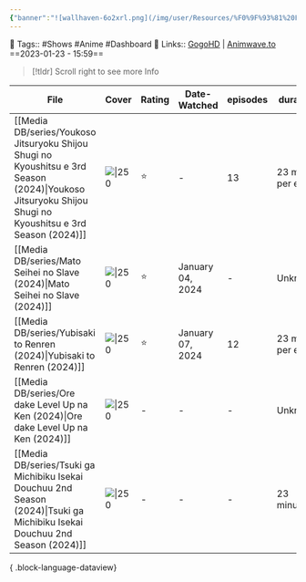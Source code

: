 ```yaml
---
{"banner":"![wallhaven-6o2xrl.png](/img/user/Resources/%F0%9F%93%81%20Files/%F0%9F%93%B8Images/wallhaven-6o2xrl.png)","banner_y":0.513,"cssclasses":["cards"],"number":21,"image":"https://wallpapers-clan.com/wp-content/uploads/2022/12/anime-eyes-gif-pfp-1.gif","dg-publish":true,"banner_icon":"📺","permalink":"/media-db/anime-list-2024/","dgPassFrontmatter":true,"noteIcon":"3","created":"2024-01-04T04:42:23.404+05:30","updated":"2024-01-04T04:42:48.286+05:30"}
---
```


🧶 Tags:: #Shows #Anime  #Dashboard 
🔗 Links:: [GogoHD](https://gogohd.net) | [Animwave.to](https://aniwave.to/home)
==2023-01-23 - 15:59==

> [!tldr] Scroll right to see more Info

| File                                                                                                                                                        | Cover                                                              | Rating | Date-Watched     | episodes | duration      | genres                                                                    | status      |
| ----------------------------------------------------------------------------------------------------------------------------------------------------------- | ------------------------------------------------------------------ | ------ | ---------------- | -------- | ------------- | ------------------------------------------------------------------------- | ----------- |
| [[Media DB/series/Youkoso Jitsuryoku Shijou Shugi no Kyoushitsu e 3rd Season (2024)\|Youkoso Jitsuryoku Shijou Shugi no Kyoushitsu e 3rd Season (2024)]] | ![\|250](https://cdn.myanimelist.net/images/anime/1332/139318.jpg) | ⭐      | \-               | 13       | 23 min per ep | <ul><li>Drama</li><li>Suspense</li></ul>                                  | 🟡 watching |
| [[Media DB/series/Mato Seihei no Slave (2024)\|Mato Seihei no Slave (2024)]]                                                                             | ![\|250](https://cdn.myanimelist.net/images/anime/1519/138908.jpg) | ⭐      | January 04, 2024 | \-       | Unknown       | <ul><li>Action</li><li>Fantasy</li><li>Ecchi</li></ul>                    | 🟡 watching |
| [[Media DB/series/Yubisaki to Renren (2024)\|Yubisaki to Renren (2024)]]                                                                                 | ![\|250](https://cdn.myanimelist.net/images/anime/1188/139825.jpg) | ⭐      | January 07, 2024 | 12       | 23 min per ep | <ul><li>Romance</li></ul>                                                 | 🟡 watching |
| [[Media DB/series/Ore dake Level Up na Ken (2024)\|Ore dake Level Up na Ken (2024)]]                                                                     | ![\|250](https://cdn.myanimelist.net/images/anime/1170/138393.jpg) | \-     | \-               | \-       | Unknown       | <ul><li>Action</li><li>Adventure</li><li>Fantasy</li></ul>                | 🚧 Waiting  |
| [[Media DB/series/Tsuki ga Michibiku Isekai Douchuu 2nd Season (2024)\|Tsuki ga Michibiku Isekai Douchuu 2nd Season (2024)]]                             | ![\|250](https://cdn.myanimelist.net/images/anime/1752/139314.jpg) | \-     | \-               | \-       | 23 minutes    | <ul><li>Action</li><li>Adventure</li><li>Comedy</li><li>Fantasy</li></ul> | 🚧 Waiting  |

{ .block-language-dataview}